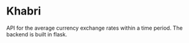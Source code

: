 # Khabri

API for the average currency exchange rates within a time period. The backend is built in flask.
